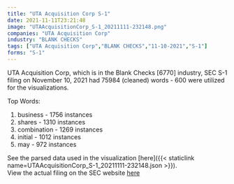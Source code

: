 ```yaml
---
title: "UTA Acquisition Corp S-1"
date: 2021-11-11T23:21:48
image: "UTAAcquisitionCorp_S-1_20211111-232148.png"
companies: "UTA Acquisition Corp"
industry: "BLANK CHECKS"
tags: ["UTA Acquisition Corp","BLANK CHECKS","11-10-2021","S-1"]
forms: "S-1"
---
```

UTA Acquisition Corp, which is in the Blank Checks [6770] industry, SEC S-1 filing on November 10, 2021 had 75984 (cleaned) words - 600 were utilized for the visualizations.

Top Words:
1. business - 1756 instances
2. shares - 1310 instances
3. combination - 1269 instances
4. initial - 1012 instances
5. may - 972 instances


See the parsed data used in the visualization [here]({{< staticlink name=UTAAcquisitionCorp_S-1_20211111-232148.json >}}).  
View the actual filing on the SEC website [here](https://www.sec.gov/Archives/edgar/data/1879221/0001564590-21-056272.txt)